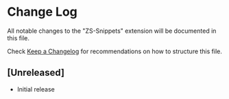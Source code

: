 # Change Log

All notable changes to the "ZS-Snippets" extension will be documented in this file.

Check [Keep a Changelog](http://keepachangelog.com/) for recommendations on how to structure this file.

## [Unreleased]

- Initial release